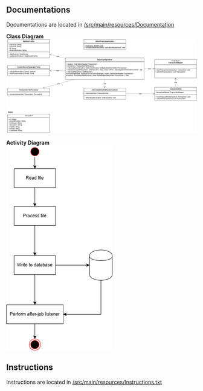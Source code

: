 ## Documentations
Documentations are located in [/src/main/resources/Documentation](src/main/resources/Documentation)

**Class Diagram**  
![class diagram](src/main/resources/Documentation/batchproject%20class%20diagram.png)

**Activity Diagram**  
![activity diagram](src/main/resources/Documentation/batchproject%20activity%20diagram.png)


## Instructions
Instructions are located in [/src/main/resources/Instructions.txt](src/main/resources/Instructions.txt)
